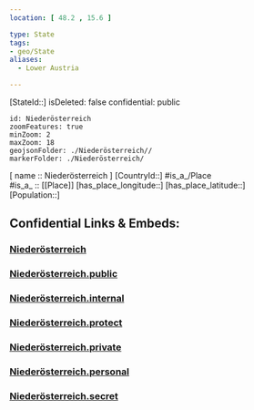 ```yaml
---
location: [ 48.2 , 15.6 ] 

type: State
tags:
- geo/State
aliases:
  - Lower Austria

---
```



[StateId::] 
isDeleted: false
confidential: public
```leaflet
id: Niederösterreich
zoomFeatures: true 
minZoom: 2 
maxZoom: 18
geojsonFolder: ./Niederösterreich//
markerFolder: ./Niederösterreich/
```

[ name :: Niederösterreich ] 
[CountryId::] 
#is_a_/Place  
#is_a_ :: [[Place]] 
[has_place_longitude::] 
[has_place_latitude::] 
[Population::] 


## Confidential Links & Embeds: 

### [Niederösterreich](/_Standards/Earth/Continent/Europe/Europe~Central/Austria/Austrias_States/Niederösterreich.md) 

### [Niederösterreich.public](/_public/Earth/Continent/Europe/Europe~Central/Austria/Austrias_States/Niederösterreich.public.md) 

### [Niederösterreich.internal](/_internal/Earth/Continent/Europe/Europe~Central/Austria/Austrias_States/Niederösterreich.internal.md) 

### [Niederösterreich.protect](/_protect/Earth/Continent/Europe/Europe~Central/Austria/Austrias_States/Niederösterreich.protect.md) 

### [Niederösterreich.private](/_private/Earth/Continent/Europe/Europe~Central/Austria/Austrias_States/Niederösterreich.private.md) 

### [Niederösterreich.personal](/_personal/Earth/Continent/Europe/Europe~Central/Austria/Austrias_States/Niederösterreich.personal.md) 

### [Niederösterreich.secret](/_secret/Earth/Continent/Europe/Europe~Central/Austria/Austrias_States/Niederösterreich.secret.md)

